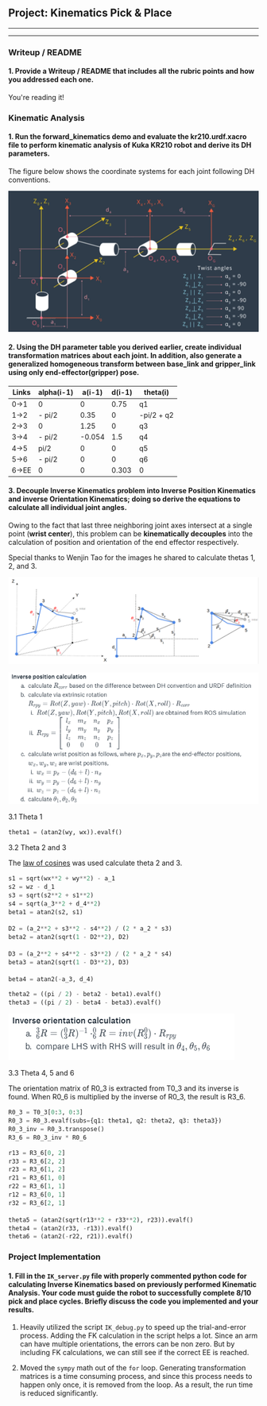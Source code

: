 ## Project: Kinematics Pick & Place

---

[//]: # (Image References)

[image1]: DH_Sketch.png
[image2]: IK.png
[image3]: IK2.png
[image4]: IK3.png

---
### Writeup / README

#### 1. Provide a Writeup / README that includes all the rubric points and how you addressed each one.

You're reading it!

### Kinematic Analysis
#### 1. Run the forward_kinematics demo and evaluate the kr210.urdf.xacro file to perform kinematic analysis of Kuka KR210 robot and derive its DH parameters.

The figure below shows the coordinate systems for each joint following DH conventions.

![DH Sketch][image1]

#### 2. Using the DH parameter table you derived earlier, create individual transformation matrices about each joint. In addition, also generate a generalized homogeneous transform between base_link and gripper_link using only end-effector(gripper) pose.

Links | alpha(i-1) | a(i-1) | d(i-1) | theta(i)
--- | --- | --- | --- | ---
0->1 | 0 | 0 | 0.75 | q1
1->2 | - pi/2 | 0.35 | 0 | -pi/2 + q2
2->3 | 0 | 1.25 | 0 | q3
3->4 | - pi/2 | -0.054 | 1.5 | q4
4->5 | pi/2 | 0 | 0 | q5
5->6 | - pi/2 | 0 | 0 | q6
6->EE | 0 | 0 | 0.303 | 0


#### 3. Decouple Inverse Kinematics problem into Inverse Position Kinematics and inverse Orientation Kinematics; doing so derive the equations to calculate all individual joint angles.

Owing to the fact that last three neighboring joint axes intersect at a single point (**wrist center**), this problem can be **kinematically decouples** into the calculation of position and orientation of the end effector respectively.  

Special thanks to Wenjin Tao for the images he shared to calculate thetas 1, 2, and 3.

![DH][image2]

![DH2][image3]

3.1 Theta 1
```py
theta1 = (atan2(wy, wx)).evalf()
```

3.2 Theta 2 and 3

The [law of cosines](https://en.wikipedia.org/wiki/Law_of_cosines) was used calculate theta 2 and 3.

```py
s1 = sqrt(wx**2 + wy**2) - a_1
s2 = wz - d_1
s3 = sqrt(s2**2 + s1**2)
s4 = sqrt(a_3**2 + d_4**2)
beta1 = atan2(s2, s1)

D2 = (a_2**2 + s3**2 - s4**2) / (2 * a_2 * s3)
beta2 = atan2(sqrt(1 - D2**2), D2)

D3 = (a_2**2 + s4**2 - s3**2) / (2 * a_2 * s4)
beta3 = atan2(sqrt(1 - D3**2), D3)

beta4 = atan2(-a_3, d_4)
```

```py
theta2 = ((pi / 2) - beta2 - beta1).evalf()
theta3 = ((pi / 2) - beta4 - beta3).evalf()
```

![DH3][image4]

3.3 Theta 4, 5 and 6

The orientation matrix of R0\_3 is extracted from T0\_3 and its inverse is found. When R0\_6 is multiplied by the inverse of R0\_3, the result is R3\_6.

```py
R0_3 = T0_3[0:3, 0:3]
R0_3 = R0_3.evalf(subs={q1: theta1, q2: theta2, q3: theta3})
R0_3_inv = R0_3.transpose()
R3_6 = R0_3_inv * R0_6
```

```py
r13 = R3_6[0, 2]
r33 = R3_6[2, 2]
r23 = R3_6[1, 2]
r21 = R3_6[1, 0]
r22 = R3_6[1, 1]
r12 = R3_6[0, 1]
r32 = R3_6[2, 1]

theta5 = (atan2(sqrt(r13**2 + r33**2), r23)).evalf()
theta4 = (atan2(r33, -r13)).evalf()
theta6 = (atan2(-r22, r21)).evalf()
```

### Project Implementation

#### 1. Fill in the `IK_server.py` file with properly commented python code for calculating Inverse Kinematics based on previously performed Kinematic Analysis. Your code must guide the robot to successfully complete 8/10 pick and place cycles. Briefly discuss the code you implemented and your results.


1. Heavily utilized the script `IK_debug.py` to speed up the trial-and-error process. Adding the FK calculation in the script helps a lot. Since an arm can have multiple orientations, the errors can be non zero. But by including FK calculations, we can still see if the correct EE is reached.

2. Moved the `sympy` math out of the `for` loop. Generating transformation matrices is a time consuming process, and since this process needs to happen only once, it is removed from the loop. As a result, the run time is reduced significantly.
